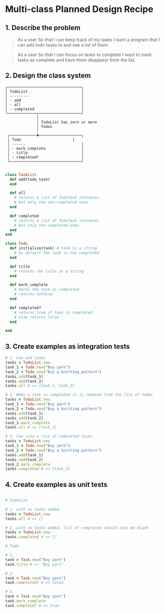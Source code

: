 # Multi-class Planned Design Recipe

## 1. Describe the problem

> As a user
> So that I can keep track of my tasks
> I want a program that I can add todo tasks to and see a list of them.

> As a user
> So that I can focus on tasks to complete
> I want to mark tasks as complete and have them disappear from the list.

## 2. Design the class system


```
┌─────────────────────────────────┐
│ TodoList                        │
│ ---------                       │
│ - add                           │
│ - all                           │
│ - completed                     │
└─────────────┬───────────────────┘
              │
              │ TodoList has zero or more
              │ Todos
              │
 ┌────────────▼───────────────────┐
 │ Todo                       │
 │ ------                         │
 │ - mark_complete                │
 │ - title                        │
 │ - completed?                   │
 └────────────────────────────────┘

```

```ruby

class TaskList
  def add(todo_task)
  end

  def all
    # returns a list of TodoTask instances
    # but only the non-completed ones
  end

  def completed
    # returns a list of TodoTask instances
    # But only the completed ones
  end
end

class Todo
  def initialize(task) # task is a string
    # by default the task is not completed
  end

  def title
    # returns the title as a string
  end

  def mark_complete
    # marks the task as completed
    # returns nothing
  end

  def completed?
    # returns true if task is completed
    # else returns false
  end

end

```

## 3. Create examples as integration tests

```ruby
# 1. Can add todos
tasks = TodoList.new
task_1 = Todo.new("Buy yarn")
task_2 = Todo.new("Buy a knitting pattern")
tasks.add(task_1)
tasks.add(task_2)
tasks.all # => [task_1, task_2]

# 2. When a task is completed it is removed from the list of todos
tasks = TodoList.new
task_1 = Todo.new("Buy yarn")
task_2 = Todo.new("Buy a knitting pattern")
tasks.add(task_1)
tasks.add(task_2)
task_2.mark_complete
tasks.all # => [task_1]

# 3. Can view a list of completed tasks
tasks = TodoList.new
task_1 = Todo.new("Buy yarn")
task_2 = Todo.new("Buy a knitting pattern")
tasks.add(task_1)
tasks.add(task_2)
task_2.mark_complete
tasks.completed # => [task_2]

```

## 4. Create examples as unit tests

```ruby

# TodoList

# 1. with no tasks added
tasks = TodoList.new
tasks.all # => []

# 2. with no tasks added, list of completed should also be blank
tasks = TodoList.new
tasks.completed # => []

# Todo

# 1.
task = Task.new("Buy yarn")
task.title # => "Buy yarn"

# 2.
task = Task.new("Buy yarn")
task.completed? # => false

# 3.
task = Task.new("Buy yarn")
task.mark_complete
task.complete? # => true






```